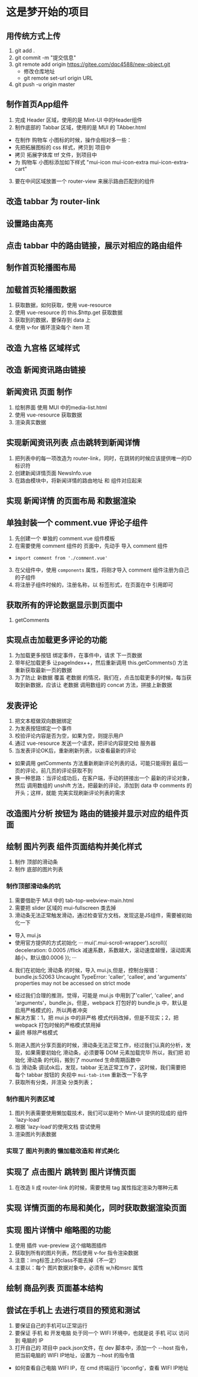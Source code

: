 # 这是梦开始的项目

## 用传统方式上传
1. git add .
2. git commit -m "提交信息"
3. git remote add origin https://gitee.com/dqc4588/new-object.git
   + 修改仓库地址
   +  git remote set-url origin URL
4. git push -u origin master

## 制作首页App组件
1. 完成 Header 区域，使用的是 Mint-UI 中的Header组件
2. 制作底部的 Tabbar 区域，使用的是 MUI 的 TAbber.html
 + 在制作 购物车 小图标的时候，操作会相对多一些：
 + 先把拓展图标的 css 样式，拷贝到 项目中
 + 拷贝 拓展字体库 ttf 文件，到项目中
 + 为 购物车 小图标添加如下样式 "mui-icon mui-icon-extra mui-icon-extra-cart"
3. 要在中间区域放置一个 router-view 来展示路由匹配到的组件

## 改造 tabbar 为 router-link

## 设置路由高亮

## 点击 tabbar 中的路由链接，展示对相应的路由组件

## 制作首页轮播图布局

## 加载首页轮播图数据
1. 获取数据，如何获取，使用 vue-resource
2. 使用 vue-resource 的 this.$http.get 获取数据
3. 获取到的数据，要保存到 data 上
4. 使用 v-for 循环渲染每个 item 项

## 改造 九宫格 区域样式

## 改造 新闻资讯路由链接

## 新闻资讯 页面 制作
1. 绘制界面 使用 MUI 中的media-list.html 
2. 使用 vue-resource 获取数据
3. 渲染真实数据

## 实现新闻资讯列表 点击跳转到新闻详情
1. 把列表中的每一项改造为 router-link，同时，在跳转的时候应该提供唯一的ID标识符
2. 创建新闻详情页面 NewsInfo.vue
3. 在路由模块中，将新闻详情的路由地址 和 组件对应起来

## 实现 新闻详情 的页面布局 和数据渲染

## 单独封装一个 comment.vue 评论子组件
1. 先创建一个 单独的 comment.vue 组件模板
2. 在需要使用 comment 组件的 页面中，先动手 导入 comment 组件
 + `import comment from './comment.vue'`
3. 在父组件中，使用 `components` 属性，将刚才导入 comment 组件注册为自己的子组件
4. 将注册子组件时候的，注册名称，以 标签形式，在页面在中 引用即可

## 获取所有的评论数据显示到页面中
1. getComments

## 实现点击加载更多评论的功能
1. 为加载更多按钮 绑定事件，在事件中，请求 下一页数据
2. 带年纪加载更多 让pageIndex++，然后重新调用 this.getComments() 方法重新获取最新一页的数据
3. 为了防止 新数据 覆盖 老数据 的情况，我们在，点击加载更多的时候，每当获取到新数据，应该让 老数据 调用数组的 concat 方法，拼接上新数据

## 发表评论
1. 把文本框做双向数据绑定
2. 为发表按钮绑定一个事件
3. 校验评论内容是否为空，如果为空，则提示用户
4. 通过 vue-resource 发送一个请求，把评论内容提交给 服务器
5. 当发表评论OK后，重新刷新列表，以查看最新的评论
 + 如果调用 getComments 方法重新刷新评论列表的话，可能只能得到 最后一页的评论，前几页的评论获取不到
 + 换一种思路：当评论成功后，在客户端，手动的拼接出一个 最新的评论对象，然后 调用数组的 unshift 方法，把最新的评论，添加到 data 中 comments 的开头；这样，就能 完美实现刷新评论列表的需求

## 改造图片分析 按钮为 路由的链接并显示对应的组件页面

 ## 绘制 图片列表 组件页面结构并美化样式
 1. 制作 顶部的滑动条
 2. 制作 底部的图片列表

### 制作顶部滑动条的坑
1. 需要借助于 MUI 中的 tab-top-webview-main.html
2. 需要把 slider 区域的 mui-fullscreen 类去掉
3. 滑动条无法正常触发滑动，通过检查官方文档，发现这是JS组件，需要被初始化一下
 + 导入 mui.js
 + 使用官方提供的方式初始化
 ···
     mui('.mui-scroll-wrapper').scroll({
     deceleration: 0.0005 //flick 减速系数，系数越大，滚动速度越慢，滚动距离越小，默认值0.0006
    });
 ···
4. 我们在初始化 滑动条 的时候，导入 mui.js,但是，控制台报错：bundle.js:52063 Uncaught TypeError: 'caller', 'callee', and 'arguments' properties may not be accessed on strict mode 
 + 经过我们合理的推测，觉得，可能是 mui.js 中用到了'caller', 'callee', and 'arguments'，bundle.js，但是，webpack 打包好的 bundle.js 中，默认是启用严格模式的，所以两者冲突
 + 解决方案：1，把 mui.js 中的非严格 模式代码改掉，但是不现实；2，把 webpack 打包时候的严格模式禁用掉
 + 最终 移除严格模式
5. 刚进入图片分享页面的时候，滑动条无法正常工作，经过我们认真的分析，发现，如果需要初始化 滑动条，必须要等 DOM 元素加载完毕 所以，我们把 初始化 滑动条 的代码，搬到了 mounted 生命周期函数中
6. 当 滑动条 调试ok后，发现，tabbar 无法正常工作了，这时候，我们需要把 每个 tabbar 按钮的 央视中 `mui-tab-item` 重新改一下名字
7. 获取所有分类，并渲染 分类列表；

### 制作图片列表区域
1. 图片列表需要使用懒加载技术，我们可以是哟个 Mint-UI 提供的现成的 组件 'lazy-load'
2. 根据 'lazy-load'的使用文档 尝试使用
3. 渲染图片列表数据

### 实现了 图片列表的 懒加载改造和 样式美化

## 实现了 点击图片 跳转到 图片详情页面
1. 在改造 li 成 router-link 的时候，需要使用 tag 属性指定渲染为哪种元素

## 实现 详情页面的布局和美化，同时获取数据渲染页面

## 实现 图片详情中 缩略图的功能
1. 使用 插件 vue-preview 这个缩略图插件
2. 获取到所有的图片列表，然后使用 v-for 指令渲染数据
3. 注意：img标签上的class不能去掉（不一定）
4. 主要以：每个 图片数据对象中，必须有 w,h和msrc 属性

## 绘制 商品列表 页面基本结构

## 尝试在手机上 去进行项目的预览和测试
1. 要保证自己的手机可以正常运行
2. 要保证 手机 和 开发电脑 处于同一个 WIFI 环境中，也就是说 手机 可以 访问到 电脑的 IP
3. 打开自己的 项目中 pack.json文件，在 dev 脚本中，添加一个 --host 指令，把当前电脑的 WIFI IP地址，设置为 --host 的指令值
 +  如何查看自己电脑 WIFI IP，在 cmd 终端运行 'ipconfig'，查看 WIFI IP地址
